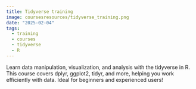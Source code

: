 ```yaml
---
title: Tidyverse training
image: coursesresources/tidyverse_training.png
date: "2025-02-04"
tags:
  - training
  - courses
  - tidyverse
  - R
---
```


Learn data manipulation, visualization, and analysis with the tidyverse in R. This course covers dplyr, ggplot2, tidyr, and more, helping you work efficiently with data. Ideal for beginners and experienced users!
